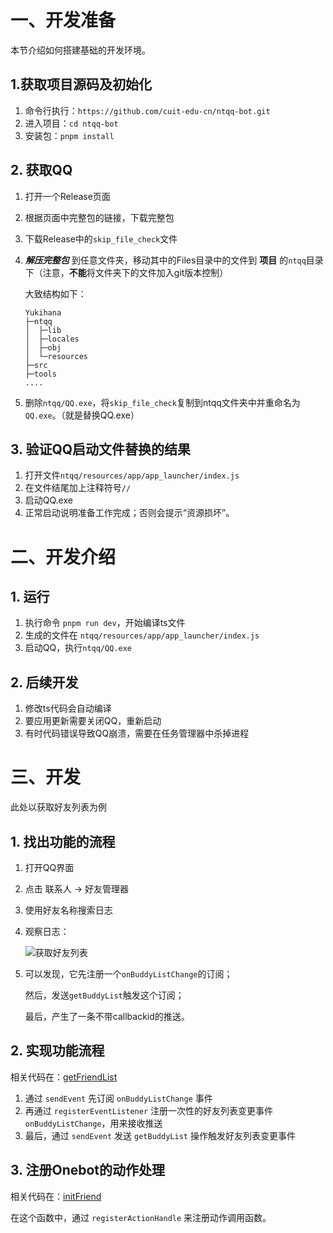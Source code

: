 # 一、开发准备

本节介绍如何搭建基础的开发环境。

## 1.获取项目源码及初始化

  1. 命令行执行：`https://github.com/cuit-edu-cn/ntqq-bot.git`
  2. 进入项目：`cd ntqq-bot`
  3. 安装包：`pnpm install`

## 2. 获取QQ

  1. 打开一个Release页面
  2. 根据页面中完整包的链接，下载完整包
  3. 下载Release中的`skip_file_check`文件
  4. ***解压完整包*** 到任意文件夹，移动其中的Files目录中的文件到 **项目** 的`ntqq`目录下（注意，**不能**将文件夹下的文件加入git版本控制）

      大致结构如下：
      ```
      Yukihana
      ├─ntqq
      │  ├─lib
      │  ├─locales
      │  ├─obj
      │  └─resources
      ├─src
      ├─tools
      ....
      ```
  5. 删除`ntqq/QQ.exe`，将`skip_file_check`复制到ntqq文件夹中并重命名为`QQ.exe`。（就是替换QQ.exe）

## 3. 验证QQ启动文件替换的结果

  1. 打开文件`ntqq/resources/app/app_launcher/index.js`
  2. 在文件结尾加上注释符号`//`
  3. 启动QQ.exe
  4. 正常启动说明准备工作完成；否则会提示“资源损坏”。

# 二、开发介绍

## 1. 运行

  1. 执行命令 `pnpm run dev`，开始编译ts文件
  2. 生成的文件在 `ntqq/resources/app/app_launcher/index.js`
  3. 启动QQ，执行`ntqq/QQ.exe`

## 2. 后续开发

  1. 修改ts代码会自动编译
  2. 要应用更新需要关闭QQ，重新启动
  3. 有时代码错误导致QQ崩溃，需要在任务管理器中杀掉进程

# 三、开发

此处以获取好友列表为例

## 1. 找出功能的流程

  1. 打开QQ界面
  2. 点击 联系人 -> 好友管理器
  3. 使用好友名称搜索日志
  4. 观察日志：

      ![获取好友列表](./pic/get-buddy-list.png)

  5. 可以发现，它先注册一个`onBuddyListChange`的订阅；

      然后，发送`getBuddyList`触发这个订阅；

      最后，产生了一条不带callbackid的推送。

## 2. 实现功能流程

  相关代码在：[getFriendList](../src/onebot/actions/friend.ts)

  1. 通过 `sendEvent` 先订阅 `onBuddyListChange` 事件
  2. 再通过 `registerEventListener` 注册一次性的好友列表变更事件 `onBuddyListChange`，用来接收推送
  3. 最后，通过 `sendEvent` 发送 `getBuddyList` 操作触发好友列表变更事件

## 3. 注册Onebot的动作处理

  相关代码在：[initFriend](../src/onebot/actions/friend.ts)
  
  在这个函数中，通过 `registerActionHandle` 来注册动作调用函数。
